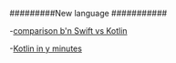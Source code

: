 


#########New language ###########

-[comparison b'n Swift vs Kotlin](http://nilhcem.com/swift-is-like-kotlin/)

-[Kotlin in y minutes](https://learnxinyminutes.com/docs/kotlin/)
